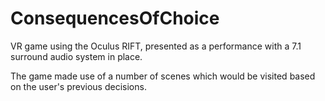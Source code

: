 # ConsequencesOfChoice
VR game using the Oculus RIFT, presented as a performance with a 7.1 surround audio system in place. 

The game made use of a number of scenes which would be visited based on the user's previous decisions. 
